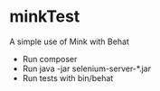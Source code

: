 # minkTest
A simple use of Mink with Behat

- Run composer
- Run java -jar selenium-server-*.jar
- Run tests with bin/behat
